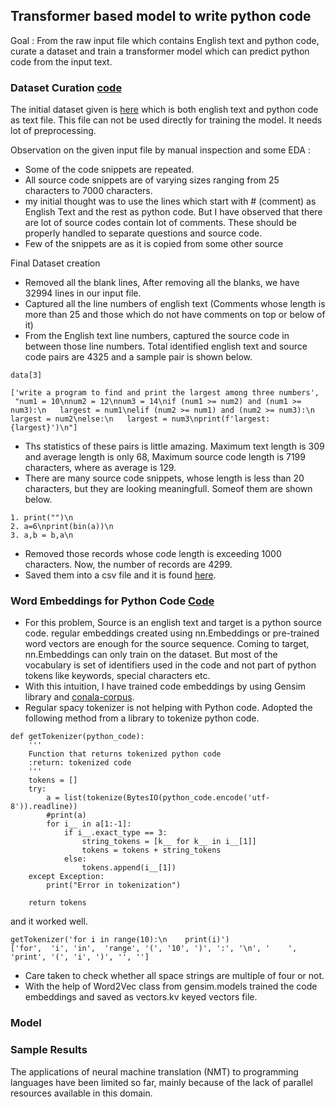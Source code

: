
## Transformer based model to write python code

Goal : From the raw input file which contains English text and python code, curate a dataset and train a transformer model which can predict python code from the input text.

### Dataset Curation [code](https://github.com/sridevibonthu/END/blob/main/Capstone/END_Dataset_Curation.ipynb)

The initial dataset given is [here](https://drive.google.com/file/d/1rHb0FQ5z5ZpaY2HpyFGY6CeyDG0kTLoO/view) which is both english text and python code as text file. This file can not be used directly for training the model. It needs lot of preprocessing.

Observation on the given input file by manual inspection and some EDA :

* Some of the code snippets are repeated.
* All source code snippets are of varying sizes ranging from 25 characters to 7000 characters.
* my initial thought was to use the lines which start with # (comment) as English Text and the rest as python code. But I have observed that there are lot of source codes contain lot of comments. These should be properly handled to separate questions and source code.
* Few of the snippets are as it is copied from some other source

Final Dataset creation
* Removed all the blank lines, After removing all the blanks, we have 32994 lines in our input file.
* Captured all the line numbers of english text (Comments whose length is more than 25 and those which do not have comments on top or below of it)
* From the English text line numbers, captured the source code in between those line numbers. Total identified english text and source code pairs are 4325 and a sample pair is shown below.
``` 
data[3]

['write a program to find and print the largest among three numbers',
 "num1 = 10\nnum2 = 12\nnum3 = 14\nif (num1 >= num2) and (num1 >= num3):\n   largest = num1\nelif (num2 >= num1) and (num2 >= num3):\n   largest = num2\nelse:\n   largest = num3\nprint(f'largest:{largest}')\n"]
```
* Ths statistics of these pairs is little amazing. Maximum text length is 309 and average length is only 68, Maximum source code length is 7199 characters, where as average is 129. 
* There are many source code snippets, whose length is less than 20 characters, but they are looking meaningfull. Someof them are shown below.
```
1. print("")\n
2. a=6\nprint(bin(a))\n
3. a,b = b,a\n
```
* Removed those records whose code length is exceeding 1000 characters. Now, the number of records are 4299.
* Saved them into a csv file and it is found [here](https://github.com/sridevibonthu/TSAI_END_P1/blob/main/Capstone/TexttoPython2.csv). 

### Word Embeddings for Python Code [Code](https://github.com/sridevibonthu/END/blob/main/Capstone/traingwordembeddings.ipynb)

* For this problem, Source is an english text and target is a python source code. regular embeddings created using nn.Embeddings or pre-trained word vectors are enough for the source sequence. Coming to target, nn.Embeddings can only train on the dataset. But most of the vocabulary is set of identifiers used in the code and not part of python tokens like keywords, special characters etc.
* With this intuition, I have trained code embeddings by using Gensim library and [conala-corpus](http://www.phontron.com/download/conala-corpus-v1.1.zip).
* Regular spacy tokenizer is not helping with Python code. Adopted the following method from a library to tokenize python code.
```
def getTokenizer(python_code):
    '''
    Function that returns tokenized python code
    :return: tokenized code
    '''
    tokens = []
    try:
        a = list(tokenize(BytesIO(python_code.encode('utf-8')).readline))
        #print(a)
        for i__ in a[1:-1]:
            if i__.exact_type == 3:
                string_tokens = [k__ for k__ in i__[1]]
                tokens = tokens + string_tokens
            else:
                tokens.append(i__[1])
    except Exception:
        print("Error in tokenization")

    return tokens
 ```
 and it worked well.
 ```
 getTokenizer('for i in range(10):\n    print(i)')
 ['for',  'i', 'in',  'range', '(', '10', ')', ':', '\n', '    ', 'print', '(', 'i', ')', '', '']
 ```
 
 * Care taken to check whether all space strings are multiple of four or not.
 * With the help of Word2Vec class from gensim.models trained the code embeddings and saved as vectors.kv keyed vectors file.
 
### Model

### Sample Results
The applications of neural machine translation (NMT) to programming languages have been limited
so far, mainly because of the lack of parallel resources available in this domain.
